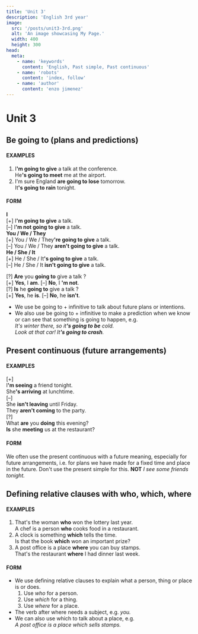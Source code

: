 ```yaml
---
title: 'Unit 3'
description: 'English 3rd year'
image:
  src: '/posts/unit3-3rd.png'
  alt: 'An image showcasing My Page.'
  width: 400
  height: 300
head:
  meta:
    - name: 'keywords'
      content: 'English, Past simple, Past continuous'
    - name: 'robots'
      content: 'index, follow'
    - name: 'author'
      content: 'enzo jimenez'
---
```

# Unit 3

## Be going to (plans and predictions)

#### EXAMPLES
1. I<strong>'m going to give</strong> a talk at the conference.  
   He<strong>'s going to meet</strong> me at the airport.  
2. I'm sure England **are going to lose** tomorrow.  
   It<strong>'s going to rain</strong> tonight.  

#### FORM
**I**  
\[+\] I<strong>'m going to give</strong> a talk.  
\[–\] I<strong>'m not going to give</strong> a talk.  
**You / We / They**  
\[+\] You / We / They<strong>'re going to give</strong> a talk.  
\[–\] You / We / They **aren't going to give** a talk.  
**He / She / It**  
\[+\] He / She / It<strong>'s going to give</strong> a talk.  
\[–\] He / She / It **isn't going to give** a talk.  


\[?\] **Are** you **going to** give a talk ?  
\[+\] **Yes**, I **am**. \[–\] **No**, I **'m not**.  
\[?\] **Is** he **going to** give a talk ?  
\[+\] **Yes**, he **is**. \[–\] **No**, he **isn't**.  

- We use be going to + infinitive to talk about future plans or intentions.  
- We also use be going to + infinitive to make a prediction when we know or can see that something is going to happen, e.g.  
    _It's winter there, so it<strong>'s going to be</strong> cold._  
    _Look at that car! It<strong>'s going to crash</strong>._

## Present continuous (future arrangements)

#### EXAMPLES
\[+\]  
I<strong>'m seeing</strong> a friend tonight.  
She<strong>'s arriving</strong> at lunchtime.  
\[–\]  
She **isn't leaving** until Friday.  
They **aren't coming** to the party.  
\[?\]  
What **are** you **doing** this evening?  
**Is** she **meeting** us at the restaurant?

#### FORM
We often use the present continuous with a future meaning, especially for future arrangements, i.e. for plans 
we have made for a fixed time and place in the future. Don't use the present simple for this. 
**NOT** _I see some friends tonight._  

## Defining relative clauses with who, which, where

#### EXAMPLES
1.  That's the woman **who** won the lottery last year.  
    A chef is a person **who** cooks food in a restaurant.
2.  A clock is something **which** tells the time.  
    Is that the book **which** won an important prize?
3.  A post office is a place **where** you can buy stamps.  
    That's the restaurant **where** I had dinner last week.

#### FORM
- We use defining relative clauses to explain what a person, thing or place is or does.
   1.  Use _who_ for a person.
   2.  Use _which_ for a thing.
   3.  Use _where_ for a place.
- The verb after where needs a subject, e.g. _you._
- We can also use which to talk about a place, e.g.  
    _A post office is a place which sells stamps._